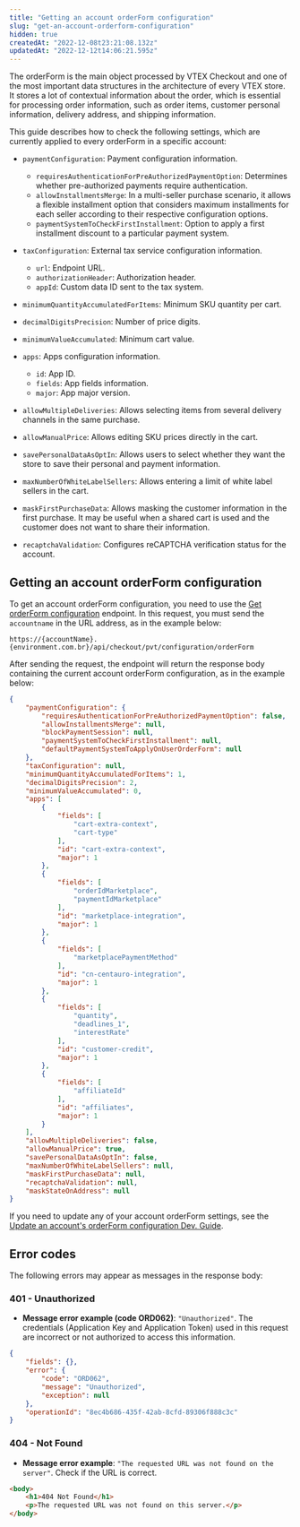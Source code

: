 ```yaml
---
title: "Getting an account orderForm configuration"
slug: "get-an-account-orderform-configuration"
hidden: true
createdAt: "2022-12-08t23:21:08.132z"
updatedAt: "2022-12-12t14:06:21.595z"
---
```


The orderForm is the main object processed by VTEX Checkout and one of the most important data structures in the architecture of every VTEX store. It stores a lot of contextual information about the order, which is essential for processing order information, such as order items, customer personal information, delivery address, and shipping information.

This guide describes how to check the following settings, which are currently applied to every orderForm in a specific account:

- `paymentConfiguration`: Payment configuration information.
  - `requiresAuthenticationForPreAuthorizedPaymentOption`: Determines whether pre-authorized payments require authentication.
  - `allowInstallmentsMerge`: In a multi-seller purchase scenario, it allows a flexible installment option that considers maximum installments for each seller according to their respective configuration options.
  - `paymentSystemToCheckFirstInstallment`: Option to apply a first installment discount to a particular payment system.

- `taxConfiguration`: External tax service configuration information.
  - `url`: Endpoint URL.
  - `authorizationHeader`: Authorization header.
  - `appId`: Custom data ID sent to the tax system.

- `minimumQuantityAccumulatedForItems`: Minimum SKU quantity per cart.
- `decimalDigitsPrecision`: Number of price digits.
- `minimumValueAccumulated`: Minimum cart value.
- `apps`: Apps configuration information. 
     - `id`: App ID. 
     - `fields`: App fields information. 
     - `major`: App major version.

- `allowMultipleDeliveries`: Allows selecting items from several delivery channels in the same purchase.
- `allowManualPrice`: Allows editing SKU prices directly in the cart.
- `savePersonalDataAsOptIn`: Allows users to select whether they want the store to save their personal and payment information.
- `maxNumberOfWhiteLabelSellers`: Allows entering a limit of white label sellers in the cart.
- `maskFirstPurchaseData`: Allows masking the customer information in the first purchase. It may be useful when a shared cart is used and the customer does not want to share their information.
- `recaptchaValidation`: Configures reCAPTCHA verification status for the account.

## Getting an account orderForm configuration

To get an account orderForm configuration, you need to use the [Get orderForm configuration](https://developers.vtex.com/vtex-rest-api/reference/getorderformconfiguration) endpoint. In this request, you must send the `accountname` in the URL address, as in the example below:

`https://{accountName}.{environment.com.br}/api/checkout/pvt/configuration/orderForm`

After sending the request, the endpoint will return the response body containing the current account orderForm configuration, as in the example below:

```json
{
    "paymentConfiguration": {
        "requiresAuthenticationForPreAuthorizedPaymentOption": false,
        "allowInstallmentsMerge": null,
        "blockPaymentSession": null,
        "paymentSystemToCheckFirstInstallment": null,
        "defaultPaymentSystemToApplyOnUserOrderForm": null
    },
    "taxConfiguration": null,
    "minimumQuantityAccumulatedForItems": 1,
    "decimalDigitsPrecision": 2,
    "minimumValueAccumulated": 0,
    "apps": [
        {
            "fields": [
                "cart-extra-context",
                "cart-type"
            ],
            "id": "cart-extra-context",
            "major": 1
        },
        {
            "fields": [
                "orderIdMarketplace",
                "paymentIdMarketplace"
            ],
            "id": "marketplace-integration",
            "major": 1
        },
        {
            "fields": [
                "marketplacePaymentMethod"
            ],
            "id": "cn-centauro-integration",
            "major": 1
        },
        {
            "fields": [
                "quantity",
                "deadlines_1",              
                "interestRate"
            ],
            "id": "customer-credit",
            "major": 1
        },
        {
            "fields": [
                "affiliateId"
            ],
            "id": "affiliates",
            "major": 1
        }
    ],
    "allowMultipleDeliveries": false,
    "allowManualPrice": true,
    "savePersonalDataAsOptIn": false,
    "maxNumberOfWhiteLabelSellers": null,
    "maskFirstPurchaseData": null,
    "recaptchaValidation": null,
    "maskStateOnAddress": null
}
```

If you need to update any of your account orderForm settings, see the [Update an account's orderForm configuration Dev. Guide](https://developers.vtex.com/vtex-rest-api/docs/update-an-account-orderform-configuration).

## Error codes

The following errors may appear as messages in the response body:

### 401 - Unauthorized

- **Message error example (code ORD062)**: `"Unauthorized"`. The credentials (Application Key and Application Token) used in this request are incorrect or not authorized to access this information.

```json
{
    "fields": {},
    "error": {
        "code": "ORD062",
        "message": "Unauthorized",
        "exception": null
    },
    "operationId": "8ec4b686-435f-42ab-8cfd-89306f888c3c"
}
```

### 404 - Not Found

- **Message error example**: `"The requested URL was not found on the server"`. Check if the URL is correct.

```html
<body>
    <h1>404 Not Found</h1>
    <p>The requested URL was not found on this server.</p>
</body>
```
